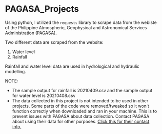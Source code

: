 # PAGASA_Projects

Using python, I utilized the <code>requests</code> library to scrape data from the webiste of the Philippine Atmospheric, Geophysical and Astronomical Services Administration (PAGASA). 

Two different data are scraped from the website:
1. Water level
2. Rainfall 

Rainfall and water level data are used in hydrological and hydraulic modelling.

NOTE:
- The sample output for rainfall is 20210409.csv and the sample output for water level is 20210408.csv
- The data collected in this project is not intended to be used in other projects. Some parts of the code were removed/tweaked so it won't function correctly when downloaded and ran in your machine. This is to prevent issues with PAGASA about data collection. Contact PAGASA about using their data for other purposes. [Click this for their contact info.](http://bagong.pagasa.dost.gov.ph/contact-us) 
